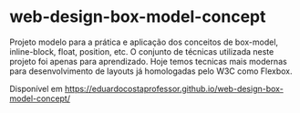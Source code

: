 # web-design-box-model-concept
Projeto modelo para a prática e aplicação dos conceitos de box-model, inline-block, float, position, etc. O conjunto de técnicas utilizada neste projeto foi apenas para aprendizado. Hoje temos tecnicas mais modernas para desenvolvimento de layouts já homologadas pelo W3C como Flexbox.

Disponível em https://eduardocostaprofessor.github.io/web-design-box-model-concept/
